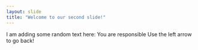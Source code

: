 ```yaml
---
layout: slide
title: "Welcome to our second slide!"
---
```

I am adding some random text here: You are responsible
Use the left arrow to go back!
